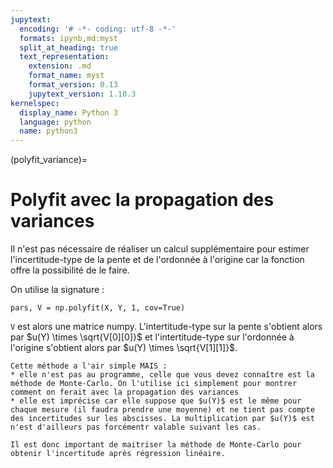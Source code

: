 ```yaml
---
jupytext:
  encoding: '# -*- coding: utf-8 -*-'
  formats: ipynb,md:myst
  split_at_heading: true
  text_representation:
    extension: .md
    format_name: myst
    format_version: 0.13
    jupytext_version: 1.10.3
kernelspec:
  display_name: Python 3
  language: python
  name: python3
---
```

(polyfit_variance)=
# Polyfit avec la propagation des variances
Il n'est pas nécessaire de réaliser un calcul supplémentaire pour estimer l'incertitude-type de la pente et de l'ordonnée à l'origine car la fonction offre la possibilité de le faire.

On utilise la signature :

```ipython
pars, V = np.polyfit(X, Y, 1, cov=True)
```

`V` est alors une matrice numpy. L'intertitude-type sur la pente s'obtient alors par $u(Y) \times \sqrt{V[0][0]}$ et l'intertitude-type sur l'ordonnée à l'origine s'obtient alors par $u(Y) \times \sqrt{V[1][1]}$.

````{attention}
Cette méthode a l'air simple MAIS :
* elle n'est pas au programme, celle que vous devez connaître est la méthode de Monte-Carlo. On l'utilise ici simplement pour montrer comment on ferait avec la propagation des variances
* elle est imprécise car elle suppose que $u(Y)$ est le même pour chaque mesure (il faudra prendre une moyenne) et ne tient pas compte des incertitudes sur les abscisses. La multiplication par $u(Y)$ est n'est d'ailleurs pas forcémentr valable suivant les cas.

Il est donc important de maitriser la méthode de Monte-Carlo pour obtenir l'incertitude après régression linéaire.
````